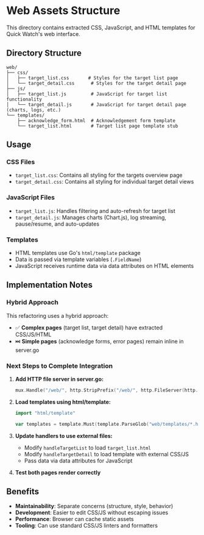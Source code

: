 # Web Assets Structure

This directory contains extracted CSS, JavaScript, and HTML templates for Quick Watch's web interface.

## Directory Structure

```
web/
├── css/
│   ├── target_list.css       # Styles for the target list page
│   └── target_detail.css      # Styles for the target detail page
├── js/
│   ├── target_list.js         # JavaScript for target list functionality
│   └── target_detail.js       # JavaScript for target detail page (charts, logs, etc.)
└── templates/
    ├── acknowledge_form.html  # Acknowledgement form template
    └── target_list.html       # Target list page template stub
```

## Usage

### CSS Files
- `target_list.css`: Contains all styling for the targets overview page
- `target_detail.css`: Contains all styling for individual target detail views

### JavaScript Files  
- `target_list.js`: Handles filtering and auto-refresh for target list
- `target_detail.js`: Manages charts (Chart.js), log streaming, pause/resume, and auto-updates

### Templates
- HTML templates use Go's `html/template` package
- Data is passed via template variables (`.FieldName`)
- JavaScript receives runtime data via data attributes on HTML elements

## Implementation Notes

### Hybrid Approach
This refactoring uses a hybrid approach:
- ✅ **Complex pages** (target list, target detail) have extracted CSS/JS/HTML
- ⏭️ **Simple pages** (acknowledge forms, error pages) remain inline in server.go

### Next Steps to Complete Integration

1. **Add HTTP file server in server.go:**
   ```go
   mux.Handle("/web/", http.StripPrefix("/web/", http.FileServer(http.Dir("./web"))))
   ```

2. **Load templates using html/template:**
   ```go
   import "html/template"
   
   var templates = template.Must(template.ParseGlob("web/templates/*.html"))
   ```

3. **Update handlers to use external files:**
   - Modify `handleTargetList` to load `target_list.html` 
   - Modify `handleTargetDetail` to load template with external CSS/JS
   - Pass data via data attributes for JavaScript

4. **Test both pages render correctly**

## Benefits

- **Maintainability**: Separate concerns (structure, style, behavior)
- **Development**: Easier to edit CSS/JS without escaping issues
- **Performance**: Browser can cache static assets
- **Tooling**: Can use standard CSS/JS linters and formatters


